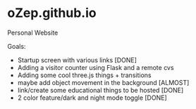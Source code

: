 # oZep.github.io
Personal Website

Goals:
- Startup screen with various links [DONE]
- Adding a visitor counter using Flask and a remote cvs
- Adding some cool three.js things + transitions
- maybe add object movement in the background [ALMOST]
- link/create some educational things to be hosted [DONE]
- 2 color feature/dark and night mode toggle [DONE]
